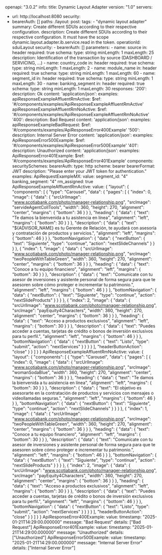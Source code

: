 openapi: "3.0.2"
info:
  title: Dynamic Layout Adapter
  version: "1.0"
servers:
  - url: http://localhost:8080
security:
  - bearerAuth: []
paths:
  /layout:
    post:
      tags:
        - "dynamic layout adapter"
      summary: Create different SDUIs according to their respective configuration.
      description: Create different SDUIs according to their respective configuration.
        It must have the scope dynamic.layout.adapter.ib.service.read in the token.
      operationId: sduiLayout
      security:
        - bearerAuth: []
      parameters:
        - name: source
          in: header
          required: true
          schema:
            type: string
            minLength: 1
            maxLength: 25
          description: Identification of the transaction by source (DASHBOARD / SERVICING, ...)
        - name: country_code
          in: header
          required: true
          schema:
            type: string
            minLength: 1
            maxLength: 2
        - name: module_name
          in: header
          required: true
          schema:
            type: string
            minLength: 1
            maxLength: 60
        - name: segment_id
          in: header
          required: true
          schema:
            type: string
            minLength: 1
            maxLength: 30
        - name: banking_segment
          in: header
          required: true
          schema:
            type: string
            minLength: 1
            maxLength: 30
      responses:
        '200':
          description: Ok
          content:
            'application/json':
              examples:
                apiResponseExampleAffluentRmActive:
                  $ref: '#/components/examples/ApiResponseExampleAffluentRmActive'
                apiResponseExampleAffluentRmNoActive:
                  $ref: '#/components/examples/ApiResponseExampleAffluentRmNoActive'
        '400':
          description: Bad Request
          content:
            'application/json':
              examples:
                apiResponseExampleBadRequest:
                  $ref: '#/components/examples/ApiResponseError400Example'
        '500':
          description: Internal Server Error
          content:
            'application/json':
              examples:
                ApiResponseError500Example:
                  $ref: '#/components/examples/ApiResponseError500Example'
        '401':
          description: Unauthorized
          content:
            'application/json':
              examples:
                ApiResponseError401Example:
                  $ref: '#/components/examples/ApiResponseError401Example'
components:
  securitySchemes:
    bearerAuth:
      type: http
      scheme: bearer
      bearerFormat: JWT
      description: "Please enter your JWT token for authentication."
  examples:
    ApiRequestExampleMX:
      value:
        segment_id: "4"
        banking_segment: "4"
        rm_assigned: true
    ApiResponseExampleAffluentRmActive:
      value:
        {
          "layout": {
            "components": [
              {
                "type": "Carousel",
                "data": {
                  "pages": [
                    {
                      "index": 0,
                      "image": {
                        "data": {
                          "srcUrlImage": "www.scotiabank.com/photo/manager-relationship.png",
                          "srcImage": "servideAgentCollTools",
                          "width": 360,
                          "height": 270,
                          "alignment": "center",
                          "margins": {
                            "bottom": 36
                          }
                        }
                      },
                      "heading": {
                        "data": {
                          "text": "Te damos la bienvenida a tu asistencia en línea",
                          "alignment": "left",
                          "margins": {
                            "bottom": 30
                          }
                        }
                      },
                      "description": {
                        "data": {
                          "text": "${ADVISOR_NAME} es tu Gerente de Relación, te ayudará con asesoría y contratación de productos y servicios.",
                          "alignment": "left",
                          "margins": {
                            "bottom": 46
                          }
                        }
                      },
                      "bottomNavigation": {
                        "data": {
                          "nextButton": {
                            "text": "Siguiente",
                            "type": "continue",
                            "action": "nextSlideChannels"
                          }
                        }
                      }
                    },
                    {
                      "index": 1,
                      "image": {
                        "data": {
                          "srcUrlImage": "www.scotiabank.com/photo/manager-relationship.png",
                          "srcImage": "twoPeopleWithTableGreen",
                          "width": 360,
                          "height": 270,
                          "alignment": "center",
                          "margins": {
                            "bottom": 36
                          }
                        }
                      },
                      "heading": {
                        "data": {
                          "text": "Conoce a tu equipo financiero",
                          "alignment": "left",
                          "margins": {
                            "bottom": 30
                          }
                        }
                      },
                      "description": {
                        "data": {
                          "text": "Comunícate con tu asesor de inversiones y asistente personal de forma segura para que te asesoren sobre cómo proteger e incrementar tu patrimonio.",
                          "alignment": "left",
                          "margins": {
                            "bottom": 46
                          }
                        }
                      },
                      "bottomNavigation": {
                        "data": {
                          "nextButton": {
                            "text": "Siguiente",
                            "type": "continue",
                            "action": "nextSlideProducts"
                          }
                        }
                      }
                    },
                    {
                      "index": 2,
                      "image": {
                        "data": {
                          "srcUrlImage": "www.scotiabank.com/photo/manager-relationship.png",
                          "srcImage": "payEquity4Characters",
                          "width": 360,
                          "height": 270,
                          "alignment": "center",
                          "margins": {
                            "bottom": 36
                          }
                        }
                      },
                      "heading": {
                        "data": {
                          "text": "Acceso a productos exclusivos",
                          "alignment": "left",
                          "margins": {
                            "bottom": 30
                          }
                        }
                      },
                      "description": {
                        "data": {
                          "text": "Puedes acceder a cuentas, tarjetas de crédito o bonos de inversión exclusivos para tu perfil.",
                          "alignment": "left",
                          "margins": {
                            "bottom": 46
                          }
                        }
                      },
                      "bottomNavigation": {
                        "data": {
                          "nextButton": {
                            "text": "Listo",
                            "type": "submit",
                            "action": "nextServices"
                          }
                        }
                      }
                    }
                  ],
                  "headerButtonAction": "close"
                }
              }
            ]
          }
        }
    ApiResponseExampleAffluentRmNoActive:
      value:
        {
          "layout": {
            "components": [
              {
                "type": "Carousel",
                "data": {
                  "pages": [
                    {
                      "index": 0,
                      "image": {
                        "data": {
                          "srcUrlImage": "www.scotiabank.com/photo/manager-relationship.png",
                          "srcImage": "womanSodaBlue",
                          "width": 360,
                          "height": 270,
                          "alignment": "center",
                          "margins": {
                            "bottom": 36
                          }
                        }
                      },
                      "heading": {
                        "data": {
                          "text": "Te damos la bienvenida a tu asistencia en línea",
                          "alignment": "left",
                          "margins": {
                            "bottom": 30
                          }
                        }
                      },
                      "description": {
                        "data": {
                          "text": "El objetivo es asesorarte en la contratación de productos y servicios con mensajes o videollamadas seguras.",
                          "alignment": "left",
                          "margins": {
                            "bottom": 46
                          }
                        }
                      },
                      "bottomNavigation": {
                        "data": {
                          "nextButton": {
                            "text": "Siguiente",
                            "type": "continue",
                            "action": "nextSlideChannels"
                          }
                        }
                      }
                    },
                    {
                      "index": 1,
                      "image": {
                        "data": {
                          "srcUrlImage": "www.scotiabank.com/photo/manager-relationship.png",
                          "srcImage": "twoPeopleWithTableGreen",
                          "width": 360,
                          "height": 270,
                          "alignment": "center",
                          "margins": {
                            "bottom": 36
                          }
                        }
                      },
                      "heading": {
                        "data": {
                          "text": "Conoce a tu equipo financiero",
                          "alignment": "left",
                          "margins": {
                            "bottom": 30
                          }
                        }
                      },
                      "description": {
                        "data": {
                          "text": "Comunícate con tu asesor de inversiones y asistente personal de forma segura para que te asesoren sobre cómo proteger e incrementar tu patrimonio.",
                          "alignment": "left",
                          "margins": {
                            "bottom": 46
                          }
                        }
                      },
                      "bottomNavigation": {
                        "data": {
                          "nextButton": {
                            "text": "Siguiente",
                            "type": "continue",
                            "action": "nextSlideProducts"
                          }
                        }
                      }
                    },
                    {
                      "index": 2,
                      "image": {
                        "data": {
                          "srcUrlImage": "www.scotiabank.com/photo/manager-relationship.png",
                          "srcImage": "payEquity4Characters",
                          "width": 360,
                          "height": 270,
                          "alignment": "center",
                          "margins": {
                            "bottom": 36
                          }
                        }
                      },
                      "heading": {
                        "data": {
                          "text": "Acceso a productos exclusivos",
                          "alignment": "left",
                          "margins": {
                            "bottom": 30
                          }
                        }
                      },
                      "description": {
                        "data": {
                          "text": "Puedes acceder a cuentas, tarjetas de crédito o bonos de inversión exclusivos para tu perfil.",
                          "alignment": "left",
                          "margins": {
                            "bottom": 46
                          }
                        }
                      },
                      "bottomNavigation": {
                        "data": {
                          "nextButton": {
                            "text": "Listo",
                            "type": "submit",
                            "action": "nextServices"
                          }
                        }
                      }
                    }
                  ],
                  "headerButtonAction": "close"
                }
              }
            ]
          }
        }
    ApiResponseError400Example:
      value:
        timestamp: "2025-01-21T14:29:00.000000"
        message: "Bad Request"
        details: ["Bad Request"]
    ApiResponseError401Example:
      value:
        timestamp: "2025-01-21T14:29:00.000000"
        message: "Unauthorized"
        details: ["Unauthorized"]
    ApiResponseError500Example:
      value:
        timestamp: "2025-01-21T14:29:00.000000"
        message: "Internal Server Error"
        details: ["Internal Server Error"]

